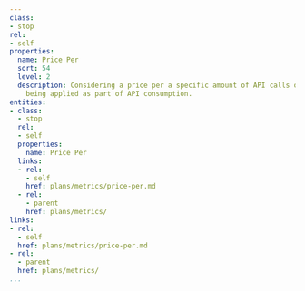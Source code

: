 ```yaml
---
class:
- stop
rel:
- self
properties:
  name: Price Per
  sort: 54
  level: 2
  description: Considering a price per a specific amount of API calls or other metric
    being applied as part of API consumption.
entities:
- class:
  - stop
  rel:
  - self
  properties:
    name: Price Per
  links:
  - rel:
    - self
    href: plans/metrics/price-per.md
  - rel:
    - parent
    href: plans/metrics/
links:
- rel:
  - self
  href: plans/metrics/price-per.md
- rel:
  - parent
  href: plans/metrics/
...
```

